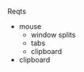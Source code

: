 <!--
.. title: Mac Vim in the Terminal
.. slug: terminal-vim
.. date: 2015/04/04 9:20:00
.. tags: Technology
.. description: foo
.. status: draft
-->

Reqts
- mouse
    - window splits
    - tabs
    - clipboard
- clipboard

